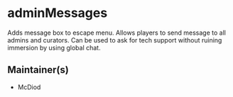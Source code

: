 # adminMessages
Adds message box to escape menu. Allows players to send message to all admins and curators. Can be used to ask for tech support without ruining immersion by using global chat.

## Maintainer(s)
* McDiod
